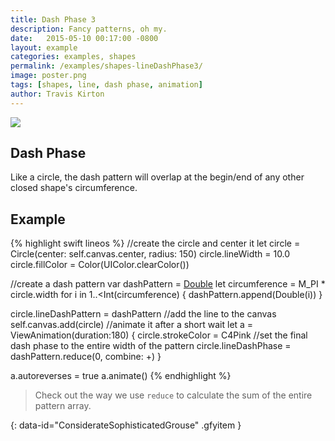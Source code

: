 ```yaml
---
title: Dash Phase 3
description: Fancy patterns, oh my.
date:   2015-05-10 00:17:00 -0800
layout: example
categories: examples, shapes
permalink: /examples/shapes-lineDashPhase3/
image: poster.png
tags: [shapes, line, dash phase, animation]
author: Travis Kirton
---
```

![](lineDashPhase.png)

## Dash Phase
Like a circle, the dash pattern will overlap at the begin/end of any other closed shape's circumference.

## Example
{% highlight swift lineos %}
//create the circle and center it
let circle = Circle(center: self.canvas.center, radius: 150)
circle.lineWidth = 10.0
circle.fillColor = Color(UIColor.clearColor())

//create a dash pattern
var dashPattern = [Double]()
let circumference = M_PI * circle.width
for i in 1..<Int(circumference) {
    dashPattern.append(Double(i))
}

circle.lineDashPattern = dashPattern
//add the line to the canvas
self.canvas.add(circle)
//animate it after a short wait
let a = ViewAnimation(duration:180) {
    circle.strokeColor = C4Pink
    //set the final dash phase to the entire width of the pattern
    circle.lineDashPhase = dashPattern.reduce(0, combine: +)
}

a.autoreverses = true
a.animate()
{% endhighlight %}

> Check out the way we use `reduce` to calculate the sum of the entire pattern array.

![](){: data-id="ConsiderateSophisticatedGrouse" .gfyitem }